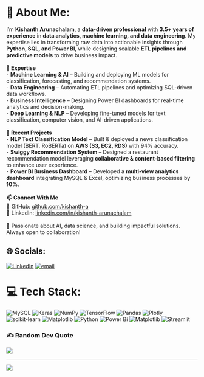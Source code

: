 # 💫 About Me:
I’m **Kishanth Arunachalam**, a **data-driven professional** with **3.5+ years of experience** in **data analytics, machine learning, and data engineering**. My expertise lies in transforming raw data into actionable insights through **Python, SQL, and Power BI**, while designing scalable **ETL pipelines and predictive models** to drive business impact.  <br><br> **🔹 Expertise**  <br>- **Machine Learning & AI** – Building and deploying ML models for classification, forecasting, and recommendation systems.  <br>- **Data Engineering** – Automating ETL pipelines and optimizing SQL-driven data workflows.  <br>- **Business Intelligence** – Designing Power BI dashboards for real-time analytics and decision-making.  <br>- **Deep Learning & NLP** – Developing fine-tuned models for text classification, computer vision, and AI-driven applications.  <br><br> **🚀 Recent Projects**  <br>- **NLP Text Classification Model** – Built & deployed a news classification model (BERT, RoBERTa) on **AWS (S3, EC2, RDS)** with 94% accuracy.  <br>- **Swiggy Recommendation System** – Designed a restaurant recommendation model leveraging **collaborative & content-based filtering** to enhance user experience.  <br>- **Power BI Business Dashboard** – Developed a **multi-view analytics dashboard** integrating MySQL & Excel, optimizing business processes by **10%**.  <br><br> **📫 Connect With Me**  <br>🔗 GitHub: [github.com/kishanth-a](https://github.com/kishanth-a)  <br>🔗 LinkedIn: [linkedin.com/in/kishanth-arunachalam](https://linkedin.com/in/kishanth-arunachalam)  <br><br>🚀 Passionate about AI, data science, and building impactful solutions. Always open to collaboration!  


## 🌐 Socials:
[![LinkedIn](https://img.shields.io/badge/LinkedIn-%230077B5.svg?logo=linkedin&logoColor=white)](https://linkedin.com/in/https://www.linkedin.com/in/kishanth-arunachalam/) [![email](https://img.shields.io/badge/Email-D14836?logo=gmail&logoColor=white)](mailto:kishanth.kichoo@gmail.com) 

# 💻 Tech Stack:
![MySQL](https://img.shields.io/badge/mysql-4479A1.svg?style=for-the-badge&logo=mysql&logoColor=white) ![Keras](https://img.shields.io/badge/Keras-%23D00000.svg?style=for-the-badge&logo=Keras&logoColor=white) ![NumPy](https://img.shields.io/badge/numpy-%23013243.svg?style=for-the-badge&logo=numpy&logoColor=white) ![TensorFlow](https://img.shields.io/badge/TensorFlow-%23FF6F00.svg?style=for-the-badge&logo=TensorFlow&logoColor=white) ![Pandas](https://img.shields.io/badge/pandas-%23150458.svg?style=for-the-badge&logo=pandas&logoColor=white) ![Plotly](https://img.shields.io/badge/Plotly-%233F4F75.svg?style=for-the-badge&logo=plotly&logoColor=white) ![scikit-learn](https://img.shields.io/badge/scikit--learn-%23F7931E.svg?style=for-the-badge&logo=scikit-learn&logoColor=white) ![Matplotlib](https://img.shields.io/badge/Matplotlib-%23ffffff.svg?style=for-the-badge&logo=Matplotlib&logoColor=black) ![Python](https://img.shields.io/badge/python-3670A0?style=for-the-badge&logo=python&logoColor=ffdd54) ![Power Bi](https://img.shields.io/badge/power_bi-F2C811?style=for-the-badge&logo=powerbi&logoColor=black) ![Matplotlib](https://img.shields.io/badge/Matplotlib-%23ffffff.svg?style=for-the-badge&logo=Matplotlib&logoColor=black) ![Streamlit](https://img.shields.io/badge/Streamlit-%23FE4B4B.svg?style=for-the-badge&logo=streamlit&logoColor=white)

### ✍️ Random Dev Quote
![](https://quotes-github-readme.vercel.app/api?type=horizontal&theme=dark)

---
[![](https://visitcount.itsvg.in/api?id=kishanth-a&icon=0&color=0)](https://visitcount.itsvg.in)

<!-- Proudly created with GPRM ( https://gprm.itsvg.in ) -->
